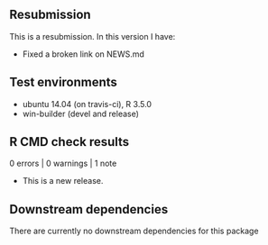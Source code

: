 ## Resubmission
This is a resubmission. In this version I have:

* Fixed a broken link on NEWS.md

## Test environments
* ubuntu 14.04 (on travis-ci), R 3.5.0
* win-builder (devel and release)

## R CMD check results
0 errors | 0 warnings | 1 note

* This is a new release.

## Downstream dependencies
There are currently no downstream dependencies for this package
